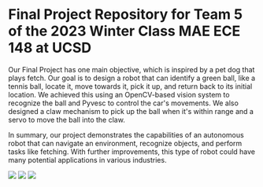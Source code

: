 # Final Project Repository for Team 5 of the 2023 Winter Class MAE ECE 148 at UCSD

Our Final Project has one main objective, which is inspired by a pet dog that plays fetch. Our goal is to design a robot that can identify a green ball, like a tennis ball, locate it, move towards it, pick it up, and return back to its initial location. We achieved this using an OpenCV-based vision system to recognize the ball and Pyvesc to control the car's movements. We also designed a claw mechanism to pick up the ball when it's within range and a servo to move the ball into the claw.

In summary, our project demonstrates the capabilities of an autonomous robot that can navigate an environment, recognize objects, and perform tasks like fetching. With further improvements, this type of robot could have many potential applications in various industries.


![](https://drive.google.com/uc?id=1zSepqrNG9TTo-bybwIIAmixFqNbqgQvu)
![](https://drive.google.com/uc?id=1q9iMI3RIqaUdNPy3lyUNbGH-V9U7HNE8)
![](https://drive.google.com/uc?id=1iI5HZV7hZtzYf84qdmvumIsn0Ikfakta)
